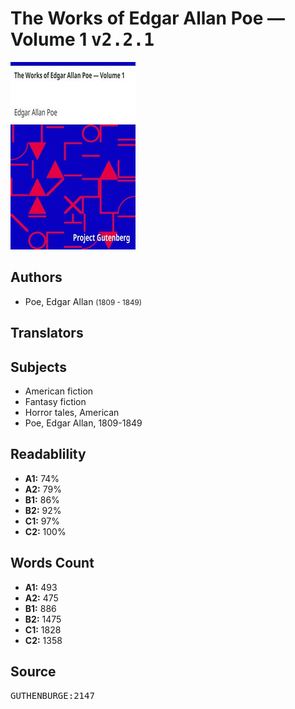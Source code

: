 # The Works of Edgar Allan Poe — Volume 1 <kbd>v2.2.1</kbd>

![](./cover.medium.jpg "")

## Authors


 - Poe, Edgar Allan <small>(1809 - 1849)</small>

## Translators



## Subjects


 - American fiction
 - Fantasy fiction
 - Horror tales, American
 - Poe, Edgar Allan, 1809-1849

## Readablility


 - **A1:** 74%
 - **A2:** 79%
 - **B1:** 86%
 - **B2:** 92%
 - **C1:** 97%
 - **C2:** 100%

## Words Count


 - **A1:** 493
 - **A2:** 475
 - **B1:** 886
 - **B2:** 1475
 - **C1:** 1828
 - **C2:** 1358

## Source


<kbd>GUTHENBURGE:2147</kbd>
